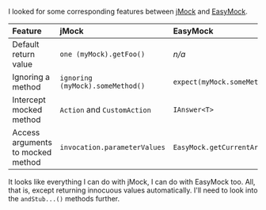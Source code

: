 I looked for some corresponding features between [jMock](http://jmock.org)
and [EasyMock](http://easymock.org).

<div class="table-wrapper">

| Feature                           | jMock                            | EasyMock                               |
|:----------------------------------|:---------------------------------|:---------------------------------------|
| Default return value              | `one (myMock).getFoo()`          | _n/a_                                  |
| Ignoring a method                 | `ignoring (myMock).someMethod()` | `expect(myMock.someMethod()).asStub()` |
| Intercept mocked method           | `Action` and `CustomAction`      | `IAnswer<T>`                           |
| Access arguments to mocked method | `invocation.parameterValues`     | `EasyMock.getCurrentArguments()`       |

</div>

It looks like everything I can do with jMock, I can do with EasyMock too.
All, that is, except returning innocuous values automatically.  I'll need to
look into the `andStub...()` methods further.
